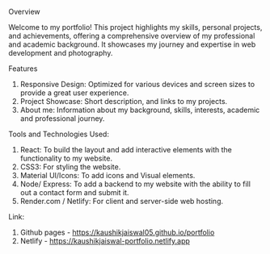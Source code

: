 Overview 

Welcome to my portfolio! This project highlights my skills, personal projects, and achievements, offering a comprehensive overview of my professional and academic background. It showcases my journey and expertise in web development and photography.

Features

1. Responsive Design: Optimized for various devices and screen sizes to provide a great user experience.
2. Project Showcase: Short description, and links to my projects.
3. About me: Information about my background, skills, interests, academic and professional journey.

Tools and Technologies Used:

1. React: To build the layout and add interactive elements with the functionality to my website.
2. CSS3: For styling the website.
3. Material UI/Icons: To add icons and Visual elements.
4. Node/ Express: To add a backend to my website with the ability to fill out a contact form and submit it.
5. Render.com / Netlify: For client and server-side web hosting.

Link:

1. Github pages - https://kaushikjaiswal05.github.io/portfolio
2. Netlify - https://kaushikjaiswal-portfolio.netlify.app
